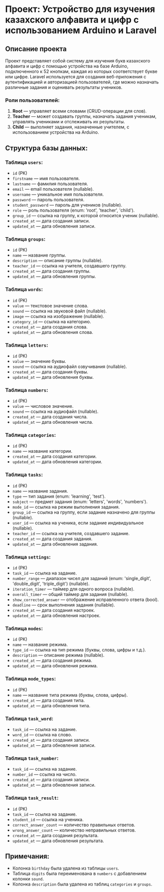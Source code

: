 # Проект: Устройство для изучения казахского алфавита и цифр с использованием Arduino и Laravel

## Описание проекта

Проект представляет собой систему для изучения букв казахского алфавита и цифр с помощью устройства на базе Arduino, подключенного к 52 кнопкам, каждая из которых соответствует букве или цифре. Laravel используется для создания веб-приложения с аутентификацией и авторизацией пользователей, где можно назначать различные задания и оценивать результаты учеников.

### Роли пользователей:

1. **Root** — управляет всеми словами (CRUD-операции для слов).
2. **Teacher** — может создавать группы, назначать задания ученикам, управлять учениками и отслеживать их результаты.
3. **Child** — выполняет задания, назначенные учителем, с использованием устройства на Arduino.

## Структура базы данных:

### Таблица `users`:
- `id` (PK)
- `firstname` — имя пользователя.
- `lastname` — фамилия пользователя.
- `email` — email пользователя (nullable).
- `username` — уникальное имя пользователя.
- `password` — пароль пользователя.
- `student_password` — пароль для учеников (nullable).
- `role` — роль пользователя (enum: 'root', 'teacher', 'child').
- `group_id` — ссылка на группу, к которой относится ученик (nullable).
- `created_at` — дата создания записи.
- `updated_at` — дата обновления записи.

### Таблица `groups`:
- `id` (PK)
- `name` — название группы.
- `description` — описание группы (nullable).
- `teacher_id` — ссылка на учителя, создавшего группу.
- `created_at` — дата создания группы.
- `updated_at` — дата обновления группы.

### Таблица `words`:
- `id` (PK)
- `value` — текстовое значение слова.
- `sound` — ссылка на звуковой файл (nullable).
- `image` — ссылка на изображение (nullable).
- `category_id` — ссылка на категорию.
- `created_at` — дата создания слова.
- `updated_at` — дата обновления слова.

### Таблица `letters`:
- `id` (PK)
- `value` — значение буквы.
- `sound` — ссылка на аудиофайл озвучивания (nullable).
- `created_at` — дата создания буквы.
- `updated_at` — дата обновления буквы.

### Таблица `numbers`:
- `id` (PK)
- `value` — числовое значение.
- `sound` — ссылка на аудиофайл (nullable).
- `created_at` — дата создания числа.
- `updated_at` — дата обновления числа.

### Таблица `categories`:
- `id` (PK)
- `name` — название категории.
- `created_at` — дата создания категории.
- `updated_at` — дата обновления категории.

### Таблица `tasks`:
- `id` (PK)
- `name` — название задания.
- `type` — тип задания (enum: 'learning', 'test').
- `subject` — предмет задания (enum: 'letters', 'words', 'numbers').
- `mode_id` — ссылка на режим выполнения задания.
- `group_id` — ссылка на группу, если задание назначено для группы (nullable).
- `user_id` — ссылка на ученика, если задание индивидуальное (nullable).
- `teacher_id` — ссылка на учителя, создавшего задание.
- `created_at` — дата создания задания.
- `updated_at` — дата обновления задания.

### Таблица `settings`:
- `id` (PK)
- `task_id` — ссылка на задание.
- `number_range` — диапазон чисел для заданий (enum: 'single_digit', 'double_digit', 'triple_digit') (nullable).
- `iteration_timer` — таймер для одного вопроса (nullable).
- `overall_timer` — общий таймер для задания (nullable).
- `show_corrected_answer` — отображение исправленного ответа (bool).
- `deadline` — срок выполнения задания (nullable).
- `created_at` — дата создания настроек.
- `updated_at` — дата обновления настроек.

### Таблица `modes`:
- `id` (PK)
- `name` — название режима.
- `type_id` — ссылка на тип режима (буквы, слова, цифры и т.д.).
- `description` — описание режима (nullable).
- `created_at` — дата создания режима.
- `updated_at` — дата обновления режима.

### Таблица `mode_types`:
- `id` (PK)
- `name` — название типа режима (буквы, слова, цифры).
- `created_at` — дата создания типа.
- `updated_at` — дата обновления типа.

### Таблица `task_word`:
- `task_id` — ссылка на задание.
- `word_id` — ссылка на слово.
- `created_at` — дата создания записи.
- `updated_at` — дата обновления записи.

### Таблица `task_number`:
- `task_id` — ссылка на задание.
- `number_id` — ссылка на число.
- `created_at` — дата создания записи.
- `updated_at` — дата обновления записи.

### Таблица `task_result`:
- `id` (PK)
- `task_id` — ссылка на задание.
- `student_id` — ссылка на ученика.
- `correct_answer_count` — количество правильных ответов.
- `wrong_answer_count` — количество неправильных ответов.
- `created_at` — дата создания результата.
- `updated_at` — дата обновления результата.

## Примечания:
- Колонка `birthday` была удалена из таблицы `users`.
- Таблица `digits` была переименована в `numbers` с добавлением колонки `sound`.
- Колонка `description` была удалена из таблиц `categories` и `groups`.
